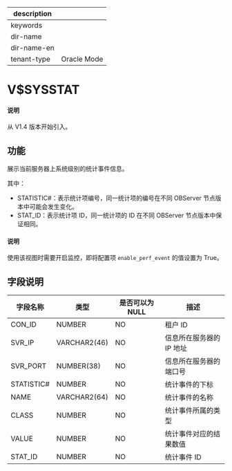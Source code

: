 |description||
|---|---|
|keywords||
|dir-name||
|dir-name-en||
|tenant-type|Oracle Mode|

# V$SYSSTAT

<main id="notice" type='explain'>
  <h4>说明</h4>
  <p>从 V1.4 版本开始引入。</p>
</main>

## 功能

展示当前服务器上系统级别的统计事件信息。

其中：

* STATISTIC#：表示统计项编号，同一统计项的编号在不同 OBServer 节点版本中可能会发生变化。
* STAT_ID：表示统计项 ID，同一统计项的 ID 在不同 OBServer 节点版本中保证相同。

<main id="notice" type='explain'>
  <h4>说明</h4>
  <p>使用该视图时需要开启监控，即将配置项 <code>enable_perf_event</code> 的值设置为 True。</p>
</main>

## 字段说明

| **字段名称** | **类型** | **是否可以为 NULL** | **描述** |
| --- | --- | --- | --- |
| CON_ID | NUMBER | NO | 租户 ID |
| SVR_IP | VARCHAR2(46) | NO | 信息所在服务器的 IP 地址 |
| SVR_PORT | NUMBER(38) | NO | 信息所在服务器的端口号 |
| STATISTIC# | NUMBER | NO | 统计事件的下标 |
| NAME | VARCHAR2(64) | NO | 统计事件的名称 |
| CLASS | NUMBER | NO | 统计事件所属的类型 |
| VALUE | NUMBER | NO | 统计事件对应的结果数值 |
| STAT_ID | NUMBER | NO | 统计事件 ID |
